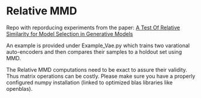 # Relative MMD
Repo with reporducing experiments from the paper: [A Test Of Relative Similarity for Model Selection in Generative Models](https://arxiv.org/pdf/1511.04581.pdf)

An example is provided under Example_Vae.py which trains two varational auto-encoders and then compares their samples to a holdout set using MMD.

The Relative MMD computations need to be exact to assure their validity. Thus matrix operations can be costly. Please make sure you have a properly configured numpy installation (linked to optimized blas libraries like openblas).

